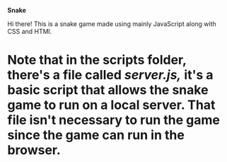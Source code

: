 **Snake**

Hi there! This is a snake game made using mainly JavaScript along with CSS and HTMl. 

# Note that in the scripts folder, there's a file called *server.js,* it's a basic script that allows the snake game to run on a local server. That file isn't necessary to run the game since the game can run in the browser.